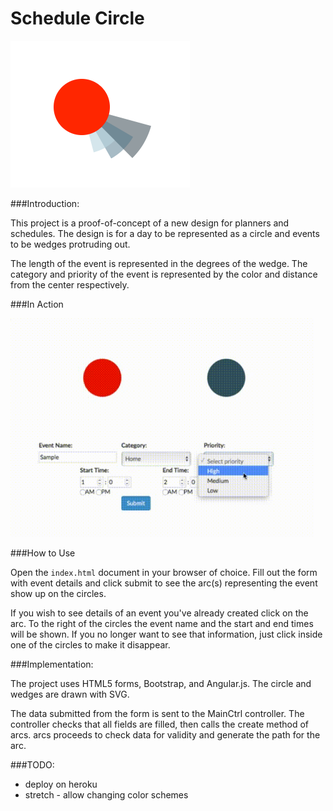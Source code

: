 # Schedule Circle

<img src="public/images/sample.png" />

###Introduction:

This project is a proof-of-concept of a new design for planners and schedules. The design is for a day to be represented as a circle and events to be wedges protruding out.

The length of the event is represented in the degrees of the wedge. The category and priority of the event is represented by the color and distance from the center respectively.

###In Action

<img src="public/images/demo.gif" height="350"/>

###How to Use

Open the `index.html` document in your browser of choice. Fill out the form with event details and click submit to see the arc(s) representing the event show up on the circles. 

If you wish to see details of an event you've already created click on the arc. To the right of the circles the event name and the start and end times will be shown. If you no longer want to see that information, just click inside one of the circles to make it disappear. 

###Implementation:

The project uses HTML5 forms, Bootstrap, and Angular.js. The circle and wedges are drawn with SVG.

The data submitted from the form is sent to the MainCtrl controller. The controller checks that all fields are filled, then calls the create method of arcs. arcs proceeds to check data for validity and generate the path for the arc.

###TODO:

* deploy on heroku
* stretch - allow changing color schemes
